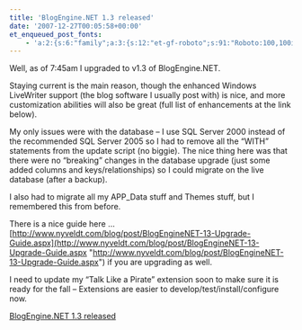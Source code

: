 ```yaml
---
title: 'BlogEngine.NET 1.3 released'
date: '2007-12-27T00:05:58+00:00'
et_enqueued_post_fonts:
    - 'a:2:{s:6:"family";a:3:{s:12:"et-gf-roboto";s:91:"Roboto:100,100italic,300,300italic,regular,italic,500,500italic,700,700italic,900,900italic";s:22:"et-gf-roboto-condensed";s:59:"Roboto+Condensed:300,300italic,regular,italic,700,700italic";s:17:"et-gf-roboto-slab";s:51:"Roboto+Slab:100,200,300,regular,500,600,700,800,900";}s:6:"subset";a:7:{i:0;s:9:"latin-ext";i:1;s:5:"greek";i:2;s:9:"greek-ext";i:3;s:10:"vietnamese";i:4;s:8:"cyrillic";i:5;s:5:"latin";i:6;s:12:"cyrillic-ext";}}'
---
```


Well, as of 7:45am I upgraded to v1.3 of BlogEngine.NET.

Staying current is the main reason, though the enhanced Windows LiveWriter support (the blog software I usually post with) is nice, and more customization abilities will also be great (full list of enhancements at the link below).

My only issues were with the database – I use SQL Server 2000 instead of the recommended SQL Server 2005 so I had to remove all the “WITH” statements from the update script (no biggie). The nice thing here was that there were no “breaking” changes in the database upgrade (just some added columns and keys/relationships) so I could migrate on the live database (after a backup).

I also had to migrate all my APP\_Data stuff and Themes stuff, but I remembered this from before.

There is a nice guide here … [http://www.nyveldt.com/blog/post/BlogEngineNET-13-Upgrade-Guide.aspx](http://www.nyveldt.com/blog/post/BlogEngineNET-13-Upgrade-Guide.aspx "http://www.nyveldt.com/blog/post/BlogEngineNET-13-Upgrade-Guide.aspx") if you are upgrading as well.

I need to update my “Talk Like a Pirate” extension soon to make sure it is ready for the fall – Extensions are easier to develop/test/install/configure now.

[BlogEngine.NET 1.3 released](http://www.dotnetblogengine.net/post/BlogEngineNET-13-released.aspx)
